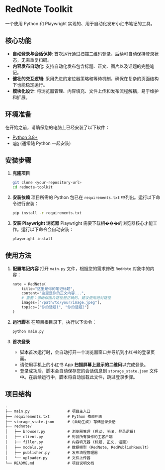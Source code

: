 # RedNote Toolkit

一个使用 Python 和 Playwright 实现的、用于自动化发布小红书笔记的工具。

## 核心功能

- **自动登录与会话保持**: 首次运行通过扫描二维码登录，后续可自动保持登录状态，无需重复扫码。
- **内容发布自动化**: 支持自动化发布包含标题、正文、图片以及话题的完整笔记。
- **健壮的交互逻辑**: 采用先进的定位器策略和等待机制，确保在复杂的页面结构下也能稳定运行。
- **模块化设计**: 将浏览器管理、内容填充、文件上传和发布流程解耦，易于维护和扩展。

## 环境准备

在开始之前，请确保您的电脑上已经安装了以下软件：

- [Python 3.8+](https://www.python.org/downloads/)
- [pip](https://pip.pypa.io/en/stable/installation/) (通常随 Python 一起安装)

## 安装步骤

1.  **克隆项目**
    ```bash
    git clone <your-repository-url>
    cd rednote-toolkit
    ```

2.  **安装依赖**
    项目所需的 Python 包已在 `requirements.txt` 中列出。运行以下命令进行安装：
    ```bash
    pip install -r requirements.txt
    ```

3.  **安装 Playwright 浏览器**
    Playwright 需要下载相���的浏览器核心才能工作。运行以下命令会自动安装：
    ```bash
    playwright install
    ```

## 使用方法

1.  **配置笔记内容**
    打开 `main.py` 文件，根据您的需求修改 `RedNote` 对象中的内容：
    ```python
    note = RedNote(
        title="这里是你的笔记标题",
        content="这里是你的正文内容...",
        # 重要：请确保图片路径是正确的，建议使用绝对路径
        images=["/path/to/your/image.jpeg"], 
        topics=["你的话题1", "你的话题2"]
    )
    ```

2.  **运行脚本**
    在项目根目录下，执行以下命令：
    ```bash
    python main.py
    ```

3.  **首次登录**
    - 脚本首次运行时，会自动打开一个浏览器窗口并导航到小红书的登录页面。
    - 请使用手机上的小红书 App **扫描屏幕上显示的二维码**以完成登录。
    - 登录成功后，脚本会自动保存您的会话信息到 `storage_state.json` 文件中。在后续运行中，脚本将自动加载此文件，跳过登录步骤。

## 项目结构

```
.
├── main.py                 # 项目主入口
├── requirements.txt        # Python 依赖列表
├── storage_state.json      # (自动生成) 存储登录会话
├── rednote/
│   ├── browser.py          # 浏览器管理 (启动, 关闭, 登录逻辑)
│   ├── client.py           # 封装所有操作的主客户端
│   ├── filler.py           # 内容填充器 (标题, 正文, 话题)
│   ├── models.py           # 数据模型 (RedNote, RedPublishResult)
│   ├── publisher.py        # 发布流程管理器
│   └── uploader.py         # 文件上传器
└── README.md               # 项目说明文档
```
